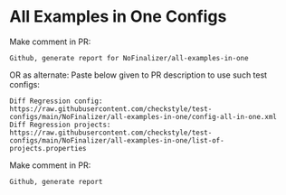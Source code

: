 # All Examples in One Configs
Make comment in PR:
```
Github, generate report for NoFinalizer/all-examples-in-one
```
OR as alternate:
Paste below given to PR description to use such test configs:
```
Diff Regression config: https://raw.githubusercontent.com/checkstyle/test-configs/main/NoFinalizer/all-examples-in-one/config-all-in-one.xml
Diff Regression projects: https://raw.githubusercontent.com/checkstyle/test-configs/main/NoFinalizer/all-examples-in-one/list-of-projects.properties
```
Make comment in PR:
```
Github, generate report
```
